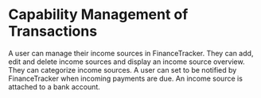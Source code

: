 # Capability Management of Transactions

A user can manage their income sources in FinanceTracker.
They can add, edit and delete income sources and display an income source overview.
They can categorize income sources.
A user can set to be notified by FinanceTracker when incoming payments are due.
An income source is attached to a bank account.
